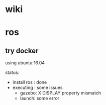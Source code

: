 # wiki

# ros

## try docker

using ubuntu:16.04

status:
 - install ros : done
 - executing : some issues
    - gazebo:  X DISPLAY property mismatch
    - launch:  some error
    
